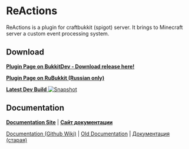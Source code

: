 # ReActions

ReActions is a plugin for craftbukkit (spigot) server. It brings to Minecraft server a custom event processing system.

## Download

[**Plugin Page on BukkitDev - Download release here!**](https://dev.bukkit.org/bukkit-plugins/reactions/)

[**Plugin Page on RuBukkit (Russian only)**](http://rubukkit.org/threads/mech-fun-reactions-chto-togda-inache-bukkitdev.41857/)

[**Latest Dev Build** ![Snapshot](https://circleci.com/gh/Redolith/ReActions.svg?style=shield&circle-token=2bb628276a494b5ac51ec0a0ae4deda896b6f3e3)](https://circleci.com/gh/Redolith/ReActions)

## Documentation

[**Documentation Site**](http://reactions.fromgate.me) | [**Сайт документации**](http://reactions.fromgate.ru) 

[Documentation (Github Wiki)](https://github.com/Redolith/ReActions/wiki) | [Old Documentation](http://reactions.fromgate.me) | [Документация (старая)](http://reactions.fromgate.ru)